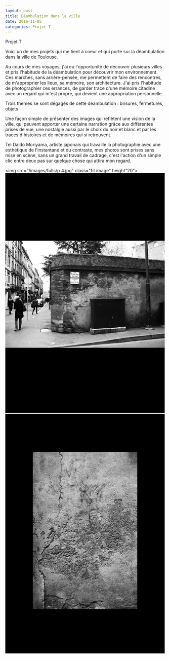 ```yaml
---
layout: post
title: Déambulation dans la ville
date: 2016-11-05
categories: Projet T
---
```

Projet T

Voici un de mes projets qui me tient à coeur et qui porte sur la déambulation dans la ville de Toulouse.

Au cours de mes voyages, j'ai eu l'opportunité de découvrir plusieurs villes et pris l'habitude de la déambulation pour découvrir mon environnement. Ces marches, sans arrière-pensée, me permettent de faire des rencontres, de m'approprier les lieux, sa mémoire, son architecture. J'ai pris l'habitude de photographier ces errances, de garder trace d'une mémoire citadine avec un regard qui m'est propre, qui devient une appropriation personnelle. 

Trois thèmes se sont dégagés de cette déambulation : brisures, fermetures, objets

Une façon simple de présenter des images qui reflètent une vision de la ville, qui peuvent apporter une certaine narration grâce aux différentes prises de vue, une nostalgie aussi par le choix du noir et blanc et par les traces d'histoires et de mémoires qui si retrouvent.

Tel Daido Moriyama, artiste japonais qui travaille la photographie avec une esthétique de l'instantané et du contraste, mes photos sont prises sans mise en scène, sans un grand travail de cadrage, c'est l'action d'un simple clic entre deux pas sur quelque chose qui attira mon regard. 

<img src="/images/fulls/p.4.jpg" class="fit image" height"20"> <img src="/images/fulls/p.3.jpg" class="fit image"> <img src="/images/fulls/p.11.jpg" class="fit image">
